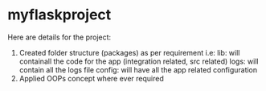 # myflaskproject

Here are details for the project:
1. Created folder structure (packages) as per requirement i.e:
	lib: will containall the code for the app (integration related, src related)
	logs: will contain all the logs file
	config: will have all the app related configuration
2. Applied OOPs concept where ever required